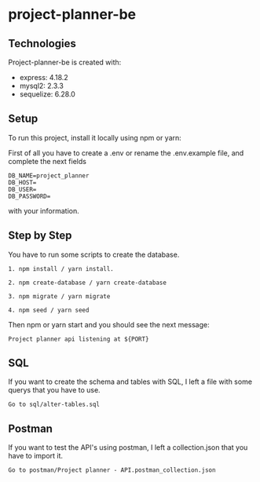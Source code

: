 # project-planner-be

## Technologies
Project-planner-be is created with:
* express: 4.18.2
* mysql2: 2.3.3
* sequelize: 6.28.0

## Setup
To run this project, install it locally using npm or yarn:

First of all you have to create a .env or rename the .env.example file, and complete the next fields 
```
DB_NAME=project_planner
DB_HOST=
DB_USER=
DB_PASSWORD=
````
with your information.

## Step by Step
You have to run some scripts to create the database.


``` 
1. npm install / yarn install.

2. npm create-database / yarn create-database

3. npm migrate / yarn migrate

4. npm seed / yarn seed
```


Then npm or yarn start and you should see the next message:

```
Project planner api listening at ${PORT}
```

## SQL

If you want to create the schema and tables with SQL, I left a file with some querys that you have to use.

`Go to sql/alter-tables.sql`

## Postman

If you want to test the API's using postman, I left a collection.json that you have to import it.

`Go to postman/Project planner - API.postman_collection.json`
